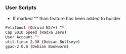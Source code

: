 ### User Scripts 
* If marked ^* than feature has been added to builder
```sh
Petitboot (Odroid N2/+) ^*
Cap SDIO Speed (Radxa Zero)
User Account ^*
util-linux 2.38 (Debian Bullseye)
gpac-2.0.0 (Debian Bookworm)
```
